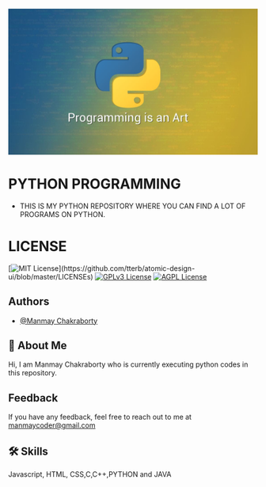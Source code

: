 <!-- ![Logo](image/py.jpg) -->
<kbd>![image](image/py.JPG)</kbd>

    
# PYTHON PROGRAMMING
 -  THIS IS MY PYTHON REPOSITORY WHERE YOU CAN FIND A LOT OF PROGRAMS ON PYTHON.
# LICENSE


[![MIT License](https://img.shields.io/apm/l/atomic-design-ui.svg?)](https://github.com/tterb/atomic-design-ui/blob/master/LICENSEs)
[![GPLv3 License](https://img.shields.io/badge/License-GPL%20v3-yellow.svg)](https://opensource.org/licenses/)
[![AGPL License](https://img.shields.io/badge/license-AGPL-blue.svg)](http://www.gnu.org/licenses/agpl-3.0)



## Authors

- [@Manmay Chakraborty](https://www.github.com/manmay2)


## 🚀 About Me
Hi, I am Manmay Chakraborty who is currently executing python codes in this repository.




## Feedback

If you have any feedback, feel free to reach out to me at manmaycoder@gmail.com


## 🛠 Skills
Javascript, HTML, CSS,C,C++,PYTHON and JAVA



 
